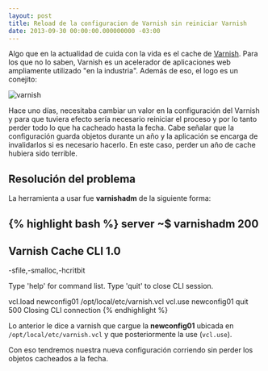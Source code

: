 ```yaml
---
layout: post
title: Reload de la configuracion de Varnish sin reiniciar Varnish
date: 2013-09-30 00:00:00.000000000 -03:00
---
```

Algo que en la actualidad de cuida con la vida es el cache de [Varnish](http://varnish-cache.org). Para los que no lo saben, Varnish es un acelerador de aplicaciones web ampliamente utilizado "en la industria". Además de eso, el logo es un conejito:

![varnish](http://cdn.friendbg.net/2013/09/varnish-logo.jpg)

Hace uno días, necesitaba cambiar un valor en la configuración del Varnish y para que tuviera efecto sería necesario reiniciar el proceso y por lo tanto perder todo lo que ha cacheado hasta la fecha. Cabe señalar que la configuración guarda objetos durante un año y la aplicación se encarga de invalidarlos si es necesario hacerlo. En este caso, perder un año de cache hubiera sido terrible.

## Resolución del problema
La herramienta a usar fue **varnishadm** de la siguiente forma:

{% highlight bash %}
server ~$ varnishadm
200
-----------------------------
Varnish Cache CLI 1.0
-----------------------------
-sfile,-smalloc,-hcritbit

Type 'help' for command list.
Type 'quit' to close CLI session.

vcl.load newconfig01 /opt/local/etc/varnish.vcl
vcl.use newconfig01
quit
500
Closing CLI connection
{% endhighlight %}

Lo anterior le dice a varnish que cargue la **newconfig01** ubicada en `/opt/local/etc/varnish.vcl` y que posteriormente la use (`vcl.use`).

Con eso tendremos nuestra nueva configuración corriendo sin perder los objetos cacheados a la fecha.
